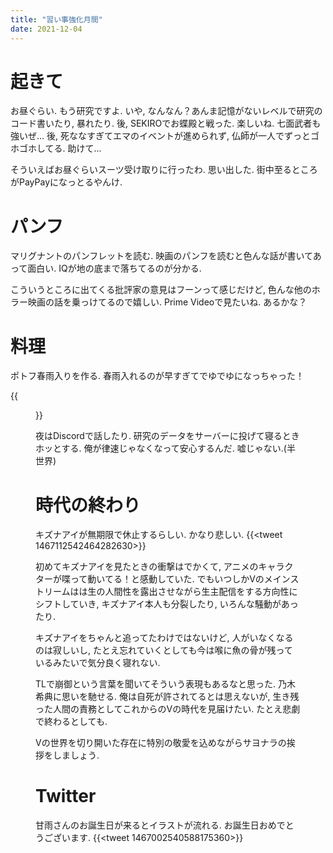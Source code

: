 ```yaml
---
title: "習い事強化月間"
date: 2021-12-04
---
```


# 起きて
お昼ぐらい. もう研究ですよ. いや, なんなん？あんま記憶がないレベルで研究のコード書いたり, 暴れたり. 後, SEKIROでお蝶殿と戦った. 楽しいね. 七面武者も強いぜ... 後, 死ななすぎてエマのイベントが進められず, 仏師が一人でずっとゴホゴホしてる. 助けて...

そういえばお昼ぐらいスーツ受け取りに行ったわ. 思い出した. 街中至るところがPayPayになっとるやんけ.

# パンフ
マリグナントのパンフレットを読む. 映画のパンフを読むと色んな話が書いてあって面白い. IQが地の底まで落ちてるのが分かる. 

こういうところに出てくる批評家の意見はフーンって感じだけど, 色んな他のホラー映画の話を乗っけてるので嬉しい. Prime Videoで見たいね. あるかな？
# 料理
ポトフ春雨入りを作る. 春雨入れるのが早すぎてでゆでゆになっちゃった！

{{<figure src="/media/2021-12-04-dinner.jpeg" alt="dinner">}}

夜はDiscordで話したり. 研究のデータをサーバーに投げて寝るときホッとする. 俺が律速じゃなくなって安心するんだ. 嘘じゃない.(半世界)

# 時代の終わり
キズナアイが無期限で休止するらしい. かなり悲しい.
{{<tweet 1467112542464282630>}}

初めてキズナアイを見たときの衝撃はでかくて, アニメのキャラクターが喋って動いてる！と感動していた.
でもいつしかVのメインストリームはは生の人間性を露出させながら生主配信をする方向性にシフトしていき, キズナアイ本人も分裂したり, いろんな騒動があったり. 

キズナアイをちゃんと追ってたわけではないけど, 人がいなくなるのは寂しいし, たとえ忘れていくとしても今は喉に魚の骨が残っているみたいで気分良く寝れない.

TLで崩御という言葉を聞いてそういう表現もあるなと思った. 乃木希典に思いを馳せる. 俺は自死が許されてるとは思えないが, 生き残った人間の責務としてこれからのVの時代を見届けたい. たとえ悲劇で終わるとしても.

Vの世界を切り開いた存在に特別の敬愛を込めながらサヨナラの挨拶をしましょう.
# Twitter
甘雨さんのお誕生日が来るとイラストが流れる. お誕生日おめでとうございます.
{{<tweet 1467002540588175360>}}